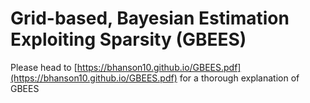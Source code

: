 # Grid-based, Bayesian Estimation Exploiting Sparsity (GBEES)
Please head to [https://bhanson10.github.io/GBEES.pdf](https://bhanson10.github.io/GBEES.pdf) for a thorough explanation of GBEES